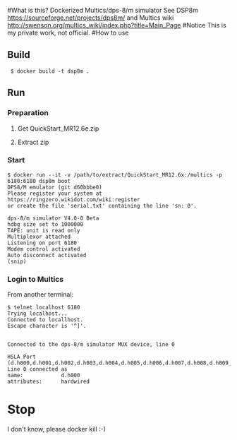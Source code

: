 #What is this?
Dockerized Multics/dps-8/m simulator
See DSP8m https://sourceforge.net/projects/dps8m/
and Multics wiki http://swenson.org/multics_wiki/index.php?title=Main_Page
#Notice
This is my private work, not official.
#How to use
## Build
`` $ docker build -t dsp8m .``

## Run
### Preparation

1. Get QuickStart_MR12.6e.zip

2. Extract zip

### Start
```
$ docker run --it -v /path/to/extract/QuickStart_MR12.6x:/multics -p 6180:6180 dsp8m boot
DPS8/M emulator (git d60bbbe0)
Please register your system at https://ringzero.wikidot.com/wiki:register
or create the file 'serial.txt' containing the line 'sn: 0'.

dps-8/m simulator V4.0-0 Beta
hdbg size set to 1000000
TAPE: unit is read only
Multiplexor attached
Listening on port 6180
Modem control activated
Auto disconnect activated
(snip)
```

### Login to Multics
From another terminal:

```
$ telnet localhost 6180
Trying localhost...
Connected to locallhost.
Escape character is '^]'.


Connected to the dps-8/m simulator MUX device, line 0

HSLA Port (d.h000,d.h001,d.h002,d.h003,d.h004,d.h005,d.h006,d.h007,d.h008,d.h009,d.h010,d.h011,d.h012,d.h013,d.h014,d.h015,d.h016,d.h017,d.h018,d.h019,d.h020,d.h021,d.h022,d.h023,d.h024,d.h025,d.h026,d.h027,d.h028,d.h029,d.h030,d.h031)?
Line 0 connected as
name:            d.h000
attributes:      hardwired
```
# Stop
I don't know, please docker kill :-)
